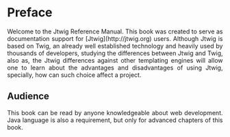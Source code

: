 # Preface

<p style="text-align: justify;">
Welcome to the Jtwig Reference Manual. This book was created to serve as documentation support for [Jtwig](http://jtwig.org) users. Although Jtwig is based on Twig, an already well established technology and heavily used by thousands of developers, studying the differences between Jtwig and Twig, also as, the Jtwig differences against other templating engines will allow one to learn about the advantages and disadvantages of using Jtwig, specially, how can such choice affect a project.
</p>

## Audience

<p style="text-align: justify;">
This book can be read by anyone knowledgeable about web development. Java language is also a requirement, but only for advanced chapters of this book.
</p>